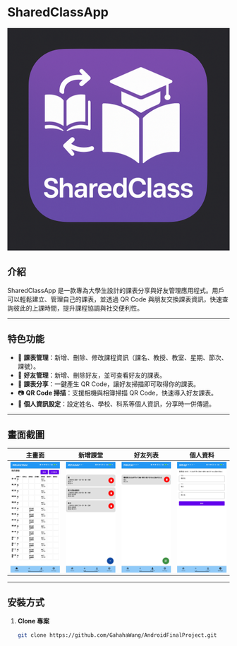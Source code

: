 # SharedClassApp

![Logo](app/src/main/res/drawable/sharedapp.png)

## 介紹

SharedClassApp 是一款專為大學生設計的課表分享與好友管理應用程式。用戶可以輕鬆建立、管理自己的課表，並透過 QR Code 與朋友交換課表資訊，快速查詢彼此的上課時間，提升課程協調與社交便利性。

---

## 特色功能

- 📅 **課表管理**：新增、刪除、修改課程資訊（課名、教授、教室、星期、節次、課號）。
- 🤝 **好友管理**：新增、刪除好友，並可查看好友的課表。
- 🔄 **課表分享**：一鍵產生 QR Code，讓好友掃描即可取得你的課表。
- 📷 **QR Code 掃描**：支援相機與相簿掃描 QR Code，快速導入好友課表。
- 🏫 **個人資訊設定**：設定姓名、學校、科系等個人資訊，分享時一併傳遞。

---

## 畫面截圖

|               主畫面                |                新增課堂                |                 好友列表                 |                 個人資料                 |
|:--------------------------------:|:----------------------------------:|:------------------------------------:|:------------------------------------:|
| ![主畫面](docs/screenshot_home.png) | ![QRCode](docs/screenshot_add.png) | ![好友列表](docs/screenshot_friends.png) | ![好友課表](docs/screenshot_setting.png) |

---

## 安裝方式

1. **Clone 專案**
   ```sh
   git clone https://github.com/GahahaWang/AndroidFinalProject.git
   ```